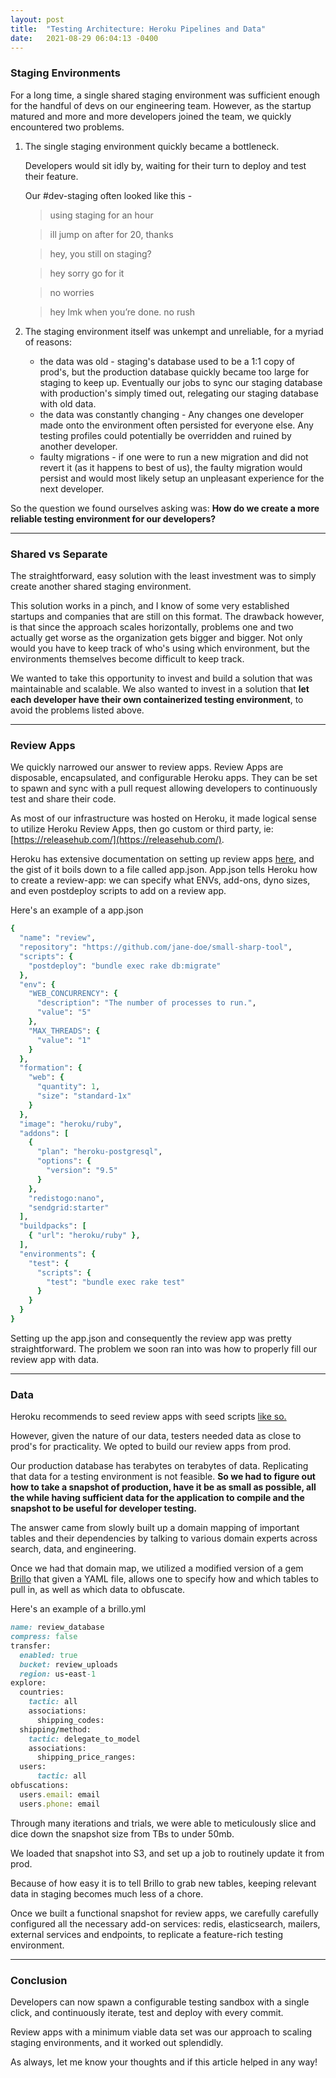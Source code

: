 ```yaml
---
layout: post
title:  "Testing Architecture: Heroku Pipelines and Data"
date:   2021-08-29 06:04:13 -0400
---
```


### Staging Environments

For a long time, a single shared staging environment was sufficient enough for the handful of devs on our engineering team. However, as the startup matured and more and more developers joined the team, we quickly encountered two problems.

1. The single staging environment quickly became a bottleneck.

   Developers would sit idly by, waiting for their turn to deploy and test their feature.

    Our #dev-staging often looked like this -

    > using staging for an hour

    > ill jump on after for 20, thanks

    > hey, you still on staging?

    > hey sorry go for it

    > no worries

    > hey lmk when you’re done. no rush

2. The staging environment itself was unkempt and unreliable, for a myriad of reasons:
    - the data was old - staging's database used to be a 1:1 copy of prod's, but the production database quickly became too large for staging to keep up. Eventually our jobs to sync our staging database with production's simply timed out, relegating our staging database with old data.
    - the data was constantly changing - Any changes one developer made onto the environment often persisted for everyone else. Any testing profiles could potentially be overridden and ruined by another developer.
    - faulty migrations -  if one were to run a new migration and did not revert it (as it happens to best of us), the faulty migration would persist and would most likely setup an unpleasant experience for the next developer.

So the question we found ourselves asking was: **How do we create a more reliable testing environment for our developers?**

---

### Shared vs Separate

The straightforward, easy solution with the least investment was to simply create another shared staging environment.

This solution works in a pinch, and I know of some very established startups and companies that are still on this format. The drawback however, is that since the approach scales horizontally, problems one and two actually get worse as the organization gets bigger and bigger. Not only would you have to keep track of who's using which environment, but the environments themselves become difficult to keep track.

We wanted to take this opportunity to invest and build a solution that was maintainable and scalable. We also wanted to invest in a solution that **let each developer have their own containerized testing environment**, to avoid the problems listed above.

---

### Review Apps

We quickly narrowed our answer to review apps. Review Apps are disposable, encapsulated, and configurable Heroku apps. They can be set to spawn and sync with a pull request allowing developers to continuously test and share their code.

As most of our infrastructure was hosted on Heroku, it made logical sense to utilize Heroku Review Apps, then go custom or third party, ie: [https://releasehub.com/](https://releasehub.com/).

Heroku has extensive documentation on setting up review apps [here](source-3), and the gist of it boils down to a file called app.json. App.json tells Heroku how to create a review-app: we can specify what ENVs, add-ons, dyno sizes, and even postdeploy scripts to add on a review app.

Here's an example of a app.json

```ruby
{
  "name": "review",
  "repository": "https://github.com/jane-doe/small-sharp-tool",
  "scripts": {
    "postdeploy": "bundle exec rake db:migrate"
  },
  "env": {
    "WEB_CONCURRENCY": {
      "description": "The number of processes to run.",
      "value": "5"
    },
    "MAX_THREADS": {
      "value": "1"
    }
  },
  "formation": {
    "web": {
      "quantity": 1,
      "size": "standard-1x"
    }
  },
  "image": "heroku/ruby",
  "addons": [
    {
      "plan": "heroku-postgresql",
      "options": {
        "version": "9.5"
      }
    },
    "redistogo:nano",
    "sendgrid:starter"
  ],
  "buildpacks": [
    { "url": "heroku/ruby" },
  ],
  "environments": {
    "test": {
      "scripts": {
        "test": "bundle exec rake test"
      }
    }
  }
}
```
Setting up the app.json and consequently the review app was pretty straightforward. The problem we soon ran into was how to properly fill our review app with data.

---

### Data

Heroku recommends to seed review apps with seed scripts [like so.][source-1]

However, given the nature of our data, testers needed data as close to prod's for practicality. We opted to build our review apps from prod.

Our production database has terabytes on terabytes of data. Replicating that data for a testing environment is not feasible. **So we had to figure out how to take a snapshot of production, have it be as small as possible, all the while having sufficient data for the application to compile and the snapshot to be useful for developer testing.**

The answer came from slowly built up a domain mapping of important tables and their dependencies by talking to various domain experts across search, data, and engineering.

Once we had that domain map, we utilized a modified version of a gem [Brillo][source-2] that given a YAML file, allows one to specify how and which tables to pull in, as well as which data to obfuscate.

Here's an example of a brillo.yml

```ruby
name: review_database
compress: false
transfer:
  enabled: true
  bucket: review_uploads
  region: us-east-1
explore:
  countries:
    tactic: all
    associations:
      shipping_codes:
  shipping/method:
    tactic: delegate_to_model
    associations:
      shipping_price_ranges:
  users:
      tactic: all
obfuscations:
  users.email: email
  users.phone: email

```

Through many iterations and trials, we were able to meticulously slice and dice down the snapshot size from TBs to under 50mb.

We loaded that snapshot into S3, and set up a job to routinely update it from prod.

Because of how easy it is to tell Brillo to grab new tables, keeping relevant data in staging becomes much less of a chore.

Once we built a functional snapshot for review apps, we carefully carefully configured all the necessary add-on services: redis, elasticsearch, mailers, external services and endpoints, to  replicate a feature-rich testing environment.

---

### Conclusion

Developers can now spawn a configurable testing sandbox with a single click, and continuously iterate, test and deploy with every commit.

Review apps with a minimum viable data set was our approach to scaling staging environments, and it worked out splendidly.

As always, let me know your thoughts and if this article helped in any way!

[source-1]: https://help.heroku.com/LBQQH5UZ/copy-database-to-review-app
[source-2]: https://github.com/bessey/brillo
[source-3]: https://devcenter.heroku.com/articles/github-integration-review-apps


